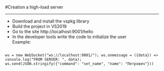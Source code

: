 #Creation a high-load server
***
* Download and install the vspkg library
* Build the project in VS2019
* Go to the site http://localhost:9001/hello
* In the developer tools write the code to initialize the user</br>
Example:
~~~

ws = new WebSocket("ws://localhost:9001/"); ws.onmessage = ({data}) => console.log("FROM SERVER: ", data);
ws.send(JSON.stringify({"command": "set_name", "name": "Петрович"}))
~~~



